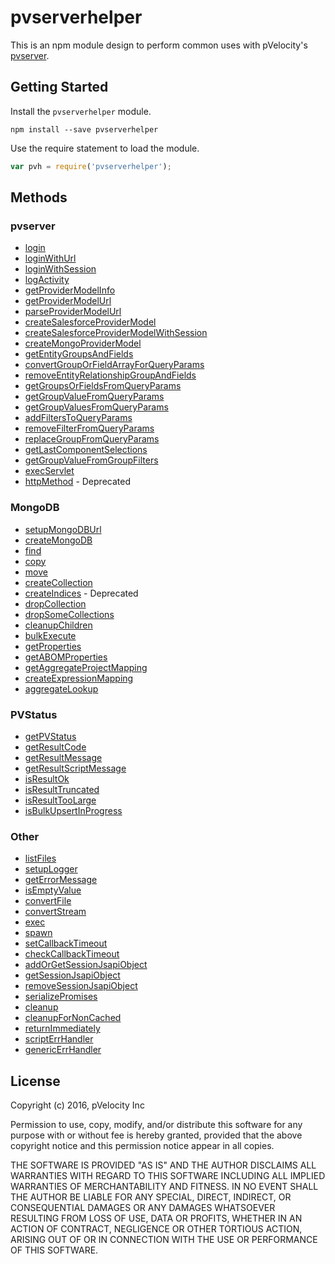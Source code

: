 # pvserverhelper

This is an npm module design to perform common uses with pVelocity's [pvserver](https://github.com/pVelocity/pvserver).

## Getting Started

Install the ``pvserverhelper`` module.

    npm install --save pvserverhelper

Use the require statement to load the module.

```js
var pvh = require('pvserverhelper');
```

## Methods

### pvserver
- [login](docs/pvserver/login.md)
- [loginWithUrl](docs/pvserver/loginWithUrl.md)
- [loginWithSession](docs/pvserver/loginWithSession.md)
- [logActivity](docs/pvserver/logActivity.md)
- [getProviderModelInfo](docs/pvserver/getProviderModelInfo.md)
- [getProviderModelUrl](docs/pvserver/getProviderModelUrl.md)
- [parseProviderModelUrl](docs/pvserver/parseProviderModelUrl.md)
- [createSalesforceProviderModel](docs/pvserver/createSalesforceProviderModel.md)
- [createSalesforceProviderModelWithSession](docs/pvserver/createSalesforceProviderModelWithSession.md)
- [createMongoProviderModel](docs/pvserver/createMongoProviderModel.md)
- [getEntityGroupsAndFields](docs/pvserver/getEntityGroupsAndFields.md)
- [convertGroupOrFieldArrayForQueryParams](docs/pvserver/convertGroupOrFieldArrayForQueryParams.md)
- [removeEntityRelationshipGroupAndFields](docs/pvserver/removeEntityRelationshipGroupAndFields.md)
- [getGroupsOrFieldsFromQueryParams](docs/pvserver/getGroupsOrFieldsFromQueryParams.md)
- [getGroupValueFromQueryParams](docs/pvserver/getGroupValueFromQueryParams.md)
- [getGroupValuesFromQueryParams](docs/pvserver/getGroupValuesFromQueryParams.md)
- [addFiltersToQueryParams](docs/pvserver/addFiltersToQueryParams.md)
- [removeFilterFromQueryParams](docs/pvserver/removeFilterFromQueryParams.md)
- [replaceGroupFromQueryParams](docs/pvserver/replaceGroupFromQueryParams.md)
- [getLastComponentSelections](docs/pvserver/getLastComponentSelections.md)
- [getGroupValueFromGroupFilters](docs/pvserver/getGroupValueFromGroupFilters.md)
- [execServlet](docs/pvserver/execServlet.md)
- [httpMethod](docs/pvserver/httpMethod.md) - Deprecated

### MongoDB
- [setupMongoDBUrl](docs/MongoDB/setupMongoDBUrl.md)
- [createMongoDB](docs/MongoDB/createMongoDB.md)
- [find](docs/MongoDB/find.md)
- [copy](docs/MongoDB/copy.md)
- [move](docs/MongoDB/move.md)
- [createCollection](docs/MongoDB/createCollection.md)
- [createIndices](docs/MongoDB/createIndices.md) - Deprecated
- [dropCollection](docs/MongoDB/dropCollection.md)
- [dropSomeCollections](docs/MongoDB/dropSomeCollections.md)
- [cleanupChildren](docs/MongoDB/cleanupChildren.md)
- [bulkExecute](docs/MongoDB/bulkExecute.md)
- [getProperties](docs/MongoDB/getProperties.md)
- [getABOMProperties](docs/MongoDB/getABOMProperties.md)
- [getAggregateProjectMapping](docs/MongoDB/getAggregateProjectMapping.md)
- [createExpressionMapping](docs/MongoDB/createExpressionMapping.md)
- [aggregateLookup](docs/MongoDB/aggregateLookup.md)

### PVStatus
- [getPVStatus](docs/PVStatus/getPVStatus.md)
- [getResultCode](docs/PVStatus/getResultCode.md)
- [getResultMessage](docs/PVStatus/getResultMessage.md)
- [getResultScriptMessage](docs/PVStatus/getResultScriptMessage.md)
- [isResultOk](docs/PVStatus/isResultOk.md)
- [isResultTruncated](docs/PVStatus/isResultTruncated.md)
- [isResultTooLarge](docs/PVStatus/isResultTooLarge.md)
- [isBulkUpsertInProgress](docs/PVStatus/isBulkUpsertInProgress.md)

### Other
- [listFiles](docs/Other/listFiles.md)
- [setupLogger](docs/Other/setupLogger.md)
- [getErrorMessage](docs/Other/getErrorMessage.md)
- [isEmptyValue](docs/Other/isEmptyValue.md)
- [convertFile](docs/Other/convertFile.md)
- [convertStream](docs/Other/convertStream.md)
- [exec](docs/Other/exec.md)
- [spawn](docs/Other/spawn.md)
- [setCallbackTimeout](docs/Other/setCallbackTimeout.md)
- [checkCallbackTimeout](docs/Other/checkCallbackTimeout.md)
- [addOrGetSessionJsapiObject](docs/Other/addOrGetSessionJsapiObject.md)
- [getSessionJsapiObject](docs/Other/getSessionJsapiObject.md)
- [removeSessionJsapiObject](docs/Other/removeSessionJsapiObject.md)
- [serializePromises](docs/Other/serializePromises.md)
- [cleanup](docs/Other/cleanup.md)
- [cleanupForNonCached](docs/Other/cleanupForNonCached.md)
- [returnImmediately](docs/Other/returnImmediately.md)
- [scriptErrHandler](docs/Other/scriptErrHandler.md)
- [genericErrHandler](docs/Other/genericErrHandler.md)

## License

Copyright (c) 2016, pVelocity Inc

Permission to use, copy, modify, and/or distribute this software for any
purpose with or without fee is hereby granted, provided that the above
copyright notice and this permission notice appear in all copies.

THE SOFTWARE IS PROVIDED "AS IS" AND THE AUTHOR DISCLAIMS ALL WARRANTIES
WITH REGARD TO THIS SOFTWARE INCLUDING ALL IMPLIED WARRANTIES OF
MERCHANTABILITY AND FITNESS. IN NO EVENT SHALL THE AUTHOR BE LIABLE FOR
ANY SPECIAL, DIRECT, INDIRECT, OR CONSEQUENTIAL DAMAGES OR ANY DAMAGES
WHATSOEVER RESULTING FROM LOSS OF USE, DATA OR PROFITS, WHETHER IN AN
ACTION OF CONTRACT, NEGLIGENCE OR OTHER TORTIOUS ACTION, ARISING OUT OF
OR IN CONNECTION WITH THE USE OR PERFORMANCE OF THIS SOFTWARE.